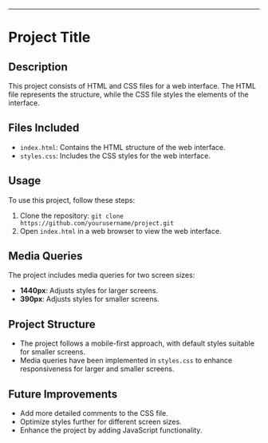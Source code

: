 
---

# Project Title

## Description
This project consists of HTML and CSS files for a web interface. The HTML file represents the structure, while the CSS file styles the elements of the interface.

## Files Included
- `index.html`: Contains the HTML structure of the web interface.
- `styles.css`: Includes the CSS styles for the web interface.

## Usage
To use this project, follow these steps:
1. Clone the repository: `git clone https://github.com/yourusername/project.git`
2. Open `index.html` in a web browser to view the web interface.

## Media Queries
The project includes media queries for two screen sizes:
- **1440px**: Adjusts styles for larger screens.
- **390px**: Adjusts styles for smaller screens.

## Project Structure
- The project follows a mobile-first approach, with default styles suitable for smaller screens.
- Media queries have been implemented in `styles.css` to enhance responsiveness for larger and smaller screens.

## Future Improvements
- Add more detailed comments to the CSS file.
- Optimize styles further for different screen sizes.
- Enhance the project by adding JavaScript functionality.


